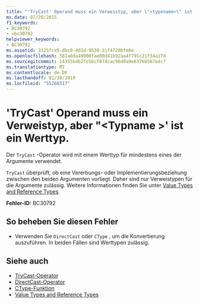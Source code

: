 ```yaml
---
title: "'TryCast' Operand muss ein Verweistyp, aber \"<typename>\" ist ein Werttyp."
ms.date: 07/20/2015
f1_keywords:
- BC30792
- vbc30792
helpviewer_keywords:
- BC30792
ms.assetid: 3325fce5-dbc0-4d1d-9530-31f4720bfe6e
ms.openlocfilehash: 581a8da49908fae00d41b92aa4f791c21f34a17d
ms.sourcegitcommit: 14355b4b2fe5bcf874cac96d0a9e6376b567e4c7
ms.translationtype: MT
ms.contentlocale: de-DE
ms.lasthandoff: 01/30/2019
ms.locfileid: "55266517"
---
```

# <a name="trycast-operand-must-be-reference-type-but-typename-is-a-value-type"></a>'TryCast' Operand muss ein Verweistyp, aber "\<Typname >' ist ein Werttyp.
Der `TryCast` -Operator wird mit einem Werttyp für mindestens eines der Argumente verwendet.  
  
 `TryCast` überprüft, ob eine Vererbungs- oder Implementierungsbeziehung zwischen den beiden Argumenten vorliegt. Daher sind nur Verweistypen für die Argumente zulässig. Weitere Informationen finden Sie unter [Value Types and Reference Types](../../visual-basic/programming-guide/language-features/data-types/value-types-and-reference-types.md).  
  
 **Fehler-ID:** BC30792  
  
## <a name="to-correct-this-error"></a>So beheben Sie diesen Fehler  
  
-   Verwenden Sie `DirectCast` oder `CType` , um die Konvertierung auszuführen. In beiden Fällen sind Werttypen zulässig.  
  
## <a name="see-also"></a>Siehe auch
- [TryCast-Operator](../../visual-basic/language-reference/operators/trycast-operator.md)
- [DirectCast-Operator](../../visual-basic/language-reference/operators/directcast-operator.md)
- [CType-Funktion](../../visual-basic/language-reference/functions/ctype-function.md)
- [Value Types and Reference Types](../../visual-basic/programming-guide/language-features/data-types/value-types-and-reference-types.md)

